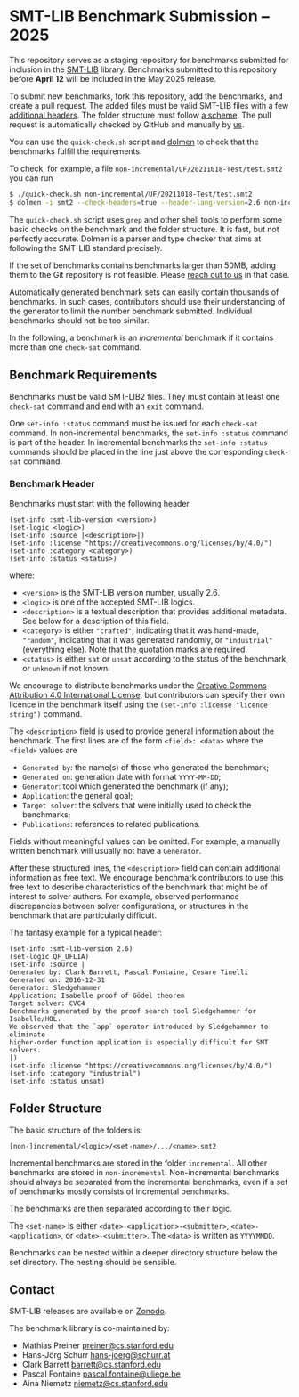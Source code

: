 # SMT-LIB Benchmark Submission – 2025

This repository serves as a staging repository for benchmarks submitted
for inclusion in the [SMT-LIB](https://smt-lib.org/) library.  Benchmarks
submitted to this repository before **April 12** will be included in
the May 2025 release.

To submit new benchmarks, fork this repository, add the benchmarks, and
create a pull request.  The added files must be valid SMT-LIB files with
a few [additional headers](#benchmark-header).  The folder structure must
follow [a scheme](#folder-structure).  The pull request is automatically
checked by GitHub and manually by [us](#contact).

You can use the `quick-check.sh` script and
[dolmen](https://github.com/Gbury/dolmen/) to check that the benchmarks
fulfill the requirements.

To check, for example,
a file `non-incremental/UF/20211018-Test/test.smt2` you can run

```bash
$ ./quick-check.sh non-incremental/UF/20211018-Test/test.smt2
$ dolmen -i smt2 --check-headers=true --header-lang-version=2.6 non-incremental/UF/20211018-Test/test.smt2
```

The `quick-check.sh` script uses `grep` and other shell tools to perform
some basic checks on the benchmark and the folder structure.  It is fast,
but not perfectly accurate.  Dolmen is a parser and type checker that
aims at following the SMT-LIB standard precisely.

If the set of benchmarks contains benchmarks larger than 50MB, adding them
to the Git repository is not feasible.  Please [reach out to us](#contact)
in that case.

Automatically generated benchmark sets can easily contain thousands of
benchmarks.  In such cases, contributors should use their understanding
of the generator to limit the number benchmark submitted.  Individual
benchmarks should not be too similar.

In the following, a benchmark is an *incremental* benchmark if it contains
more than one `check-sat` command.

## Benchmark Requirements

Benchmarks must be valid SMT-LIB2 files.  They must contain at least
one `check-sat` command and end with an `exit` command.

One `set-info :status` command must be issued for each `check-sat`
command.  In non-incremental benchmarks, the `set-info :status` command
is part of the header.  In incremental benchmarks the `set-info :status`
commands should be placed in the line just above the corresponding
`check-sat` command.

### Benchmark Header

Benchmarks must start with the following header.

```
(set-info :smt-lib-version <version>)
(set-logic <logic>)
(set-info :source |<description>|)
(set-info :license "https://creativecommons.org/licenses/by/4.0/")
(set-info :category <category>)
(set-info :status <status>)
```
where:
- ```<version>``` is the SMT-LIB version number, usually 2.6.
- ```<logic>``` is one of the accepted SMT-LIB logics.
- ```<description>``` is a textual description that provides additional metadata.
  See below for a description of this field.
- ```<category>``` is either `"crafted"`, indicating that it was hand-made,
`"random"`, indicating that it was generated randomly, or `"industrial"`
(everything else).  Note that the quotation marks are required.
- ```<status>``` is either `sat` or `unsat` according to the status of the benchmark,
  or `unknown` if not known.

We encourage to distribute benchmarks under
the [Creative Commons Attribution 4.0 International
License](https://creativecommons.org/licenses/by/4.0/), but contributors can
specify their own licence in the benchmark itself using the ```(set-info
:license "licence string")``` command.

The `<description>` field is used to provide general information about the
benchmark.  The first lines are of the form `<field>: <data>` where the `<field>`
values are
* `Generated by`: the name(s) of those who generated the benchmark;
* `Generated on`: generation date with format `YYYY-MM-DD`;
* `Generator`: tool which generated the benchmark (if any);
* `Application`: the general goal;
* `Target solver`: the solvers that were initially used to check the benchmarks;
* `Publications`: references to related publications.

Fields without meaningful values can be omitted.  For example, a manually
written benchmark will usually not have a `Generator`.

After these structured lines, the ```<description>``` field can
contain additional information as free text.  We encourage benchmark
contributors to use this free text to describe characteristics of the
benchmark that might be of interest to solver authors.  For example,
observed performance discrepancies between solver configurations, or
structures in the benchmark that are particularly difficult.

The fantasy example for a typical header:

```
(set-info :smt-lib-version 2.6)
(set-logic QF_UFLIA)
(set-info :source |
Generated by: Clark Barrett, Pascal Fontaine, Cesare Tinelli
Generated on: 2016-12-31
Generator: Sledgehammer
Application: Isabelle proof of Gödel theorem
Target solver: CVC4
Benchmarks generated by the proof search tool Sledgehammer for Isabelle/HOL.
We observed that the `app` operator introduced by Sledgehammer to eliminate
higher-order function application is especially difficult for SMT solvers.
|)
(set-info :license "https://creativecommons.org/licenses/by/4.0/")
(set-info :category "industrial")
(set-info :status unsat)
```

## Folder Structure

The basic structure of the folders is:

```
[non-]incremental/<logic>/<set-name>/.../<name>.smt2
```

Incremental benchmarks are stored in the folder `incremental`.  All other
benchmarks are stored in `non-incremental`.  Non-incremental benchmarks
should always be separated from the incremental benchmarks, even if a
set of benchmarks mostly consists of incremental benchmarks.

The benchmarks are then separated according to their logic.

The `<set-name>` is either `<date>-<application>-<submitter>`,
`<date>-<application>`, or `<date>-<submitter>`.  The `<data>`
is written as `YYYYMMDD`. 

Benchmarks can be nested within a deeper directory structure below the
set directory.  The nesting should be sensible.

## Contact

SMT-LIB releases are available on [Zonodo](https://zenodo.org/communities/smt-lib/).

The benchmark library is co-maintained by:

- Mathias Preiner <preiner@cs.stanford.edu>
- Hans-Jörg Schurr <hans-joerg@schurr.at>
- Clark Barrett <barrett@cs.stanford.edu>
- Pascal Fontaine <pascal.fontaine@uliege.be>
- Aina Niemetz <niemetz@cs.stanford.edu>

